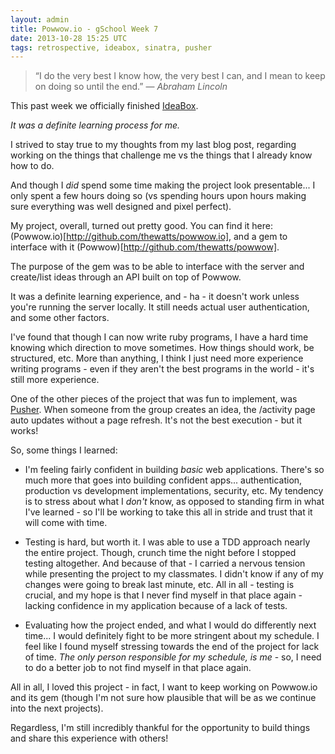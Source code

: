 ```yaml
---
layout: admin
title: Powwow.io - gSchool Week 7
date: 2013-10-28 15:25 UTC
tags: retrospective, ideabox, sinatra, pusher
---
```


> “I do the very best I know how, the very best I can, and I mean to keep on doing so until the end.” ― *Abraham Lincoln*

This past week we officially finished [IdeaBox](http://bit.ly/16Uyusn).

*It was a definite learning process for me.*

I strived to stay true to my thoughts from my last blog post, regarding working
on the things that challenge me vs the things that I already know how to do.

And though I *did* spend some time making the project look presentable... I only
spent a few hours doing so (vs spending hours upon hours making sure everything
was well designed and pixel perfect).

My project, overall, turned out pretty good. You can find it here:
(Powwow.io)[http://github.com/thewatts/powwow.io], and a gem to interface with
it (Powwow)[http://github.com/thewatts/powwow].

The purpose of the gem was to be able to interface with the server and
create/list ideas through an API built on top of Powwow.

It was a definite learning experience, and - ha - it doesn't work unless you're
running the server locally. It still needs actual user authentication, and some
other factors.

I've found that though I can now write ruby programs, I have a hard time knowing
which direction to move sometimes. How things should work, be structured, etc.
More than anything, I think I just need more experience writing programs - even
if they aren't the best programs in the world - it's still more experience.

One of the other pieces of the project that was fun to implement, was
[Pusher](http://pusher.com). When someone from the group creates an idea, the /activity page auto updates
without a page refresh. It's not the best execution - but it works!

So, some things I learned:

- I'm feeling fairly confident in building *basic* web applications. There's so
  much more that goes into building confident apps... authentication, production
  vs development implementations, security, etc. My tendency is to stress about
  what I *don't* know, as opposed to standing firm in what I've learned - so
  I'll be working to take this all in stride and trust that it will come with
  time.

- Testing is hard, but worth it. I was able to use a TDD approach nearly the
  entire project. Though, crunch time the night before I stopped testing
  altogether. And because of that - I carried a nervous tension while presenting
  the project to my classmates. I didn't know if any of my changes were going to
  break last minute, etc. All in all - testing is crucial, and my hope is that
  I never find myself in that place again - lacking confidence in my application
  because of a lack of tests.

- Evaluating how the project ended, and what I would do differently next time...
  I would definitely fight to be more stringent about my schedule. I feel like
  I found myself stressing towards the end of the project for lack of time. *The
  only person responsible for my schedule, is me* - so, I need to do a better
  job to not find myself in that place again.

All in all, I loved this project - in fact, I want to keep working on Powwow.io
and its gem (though I'm not sure how plausible that will be as we continue into
the next projects).

Regardless, I'm still incredibly thankful for the opportunity to build things
and share this experience with others!



